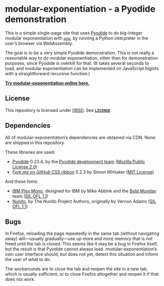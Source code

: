 # modular-exponentiation - a Pyodide demonstration

This is a simple single-page site that uses
[Pyodide](https://pyodide.org/en/stable/) to do big-integer modular
exponentiation with
[`pow`](https://docs.python.org/3/library/functions.html#pow), by running a
Python interpreter in the user’s browser via WebAssembly.

The goal is to be a very simple Pyodide demonstration. This is not really a
reasonable way to do modular exponentiation, other than for demonstration
purposes, since Pyodide is overkill for that. (It takes several seconds to
load, and modular exponentiation can be implemented on JavaScript bigints with
a straightforward recursive function.)

[**Try modular-exponentiation online
here.**](https://eliahkagan.github.io/modular-exponentiation/)

## License

This repository is licensed under [0BSD](https://spdx.org/licenses/0BSD.html).
See [**`LICENSE`**](LICENSE).

## Dependencies

All of modular-exponentiation’s dependencies are obtained via CDN. None
are shipped in this repository.

These libraries are used:

- [Pyodide](https://pyodide.org/en/stable/) 0.23.4, by the [Pyodide
  development team](https://pyodide.org/en/stable/project/about.html) ([Mozilla
  Public License 2.0](https://github.com/pyodide/pyodide/blob/main/LICENSE))
- [*Fork me on GitHub* CSS
  ribbon](https://simonwhitaker.github.io/github-fork-ribbon-css/) 0.2.3 by
  Simon Whitaker ([MIT
  License](https://github.com/simonwhitaker/github-fork-ribbon-css/blob/0.2.3/LICENSE))

And these fonts:

- [IBM Plex Mono](https://www.ibm.com/plex/), designed for IBM by Mike Abbink
  and the [Bold Monday](https://boldmonday.com/custom/ibm/) team ([SIL OFL
  1.1](https://github.com/IBM/plex/blob/master/LICENSE.txt))
- [Nunito](https://github.com/googlefonts/nunito), by The Nunito Project
  Authors, originally by Vernon Adams ([SIL OFL
  1.1](https://github.com/googlefonts/nunito/blob/main/OFL.txt))

## Bugs

In Firefox, reloading the page repeatedly in the same tab (without navigating
away) will—usually gradually—use up more and more memory that is
not freed until the tab is closed. This seems like it may be a bug in Firefox
itself, but the result is that Pyodide cannot always load.
modular-exponentiation’s own user interface should, but does not yet,
detect this situation and inform the user of what to do.

The workarounds are to close the tab and reopen the site in a new tab, which is
usually sufficient, or to close Firefox altogether and reopen it if that does
not work.
